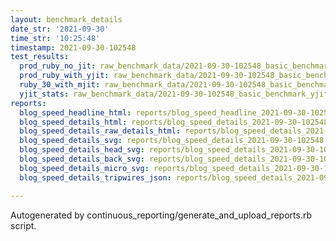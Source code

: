 ```yaml
---
layout: benchmark_details
date_str: '2021-09-30'
time_str: '10:25:48'
timestamp: 2021-09-30-102548
test_results:
  prod_ruby_no_jit: raw_benchmark_data/2021-09-30-102548_basic_benchmark_prod_ruby_no_jit.json
  prod_ruby_with_yjit: raw_benchmark_data/2021-09-30-102548_basic_benchmark_prod_ruby_with_yjit.json
  ruby_30_with_mjit: raw_benchmark_data/2021-09-30-102548_basic_benchmark_ruby_30_with_mjit.json
  yjit_stats: raw_benchmark_data/2021-09-30-102548_basic_benchmark_yjit_stats.json
reports:
  blog_speed_headline_html: reports/blog_speed_headline_2021-09-30-102548.html
  blog_speed_details_html: reports/blog_speed_details_2021-09-30-102548.html
  blog_speed_details_raw_details_html: reports/blog_speed_details_2021-09-30-102548.raw_details.html
  blog_speed_details_svg: reports/blog_speed_details_2021-09-30-102548.svg
  blog_speed_details_head_svg: reports/blog_speed_details_2021-09-30-102548.head.svg
  blog_speed_details_back_svg: reports/blog_speed_details_2021-09-30-102548.back.svg
  blog_speed_details_micro_svg: reports/blog_speed_details_2021-09-30-102548.micro.svg
  blog_speed_details_tripwires_json: reports/blog_speed_details_2021-09-30-102548.tripwires.json

---
```

Autogenerated by continuous_reporting/generate_and_upload_reports.rb script.
